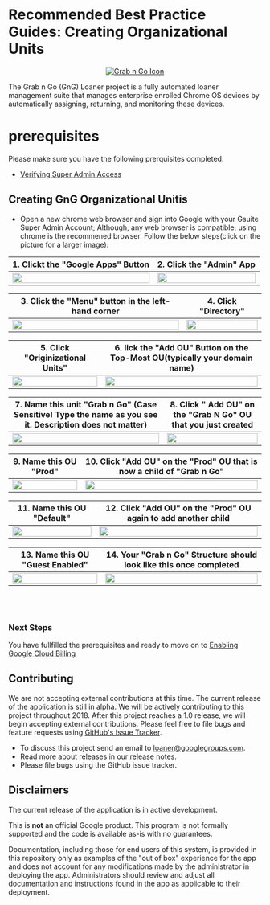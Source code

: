 <!-- mdformat off(GitHub header) -->
Recommended Best Practice Guides: Creating Organizational Units
======
<!-- mdformat on -->

<p align="center">
  <a href="#grabngo--">
    <img src="https://storage.googleapis.com/gngloaners/gnglogo.png" alt="Grab n Go Icon" />
  </a>
</p>

The Grab n Go (GnG) Loaner project is a fully automated loaner management suite
that manages enterprise enrolled Chrome OS devices by automatically assigning,
returning, and monitoring these devices.


# prerequisites
Please make sure you have the following prerquisites completed:
*	[Verifying Super Admin Access](docs/deployment/prerequisites/verifysuperadminaccess/README.md)

## Creating GnG Organizational Unitis
*	Open a new chrome web browser and sign into Google with your Gsuite Super Admin Account;
Although, any web browser is compatible; using chrome is the recommened browser. 
Follow the below steps(click on the picture for a larger image):


**1.**	Clickt the "Google Apps" Button         |**2.**  Click the "Admin" App 
:-------------------------:|:-------------------------:
<a href="https://storage.googleapis.com/gngloaner-compwalkt/Comprehensive%20Walkthrough/User%20Verification/JPG/pic3.jpg"><img src="https://storage.googleapis.com/gngloaner-compwalkt/Comprehensive%20Walkthrough/User%20Verification/JPG/pic3-50%25.jpg" style="width:100%"/></a> |  <a href="https://storage.googleapis.com/gngloaner-compwalkt/Comprehensive%20Walkthrough/User%20Verification/JPG/pic3-2.jpg"><img src="https://storage.googleapis.com/gngloaner-compwalkt/Comprehensive%20Walkthrough/User%20Verification/JPG/pic3-2.50%25.jpg" style="width:100%"/></a>
 
 
**3.**	Click the "Menu" button in the left-hand corner        |**4.**  Click "Directory"
:-------------------------:|:-------------------------:
<a href="https://storage.googleapis.com/gngloaner-compwalkt/Comprehensive%20Walkthrough/OU%20Creation/JPG/pic3.jpg"><img src="https://storage.googleapis.com/gngloaner-compwalkt/Comprehensive%20Walkthrough/OU%20Creation/JPG/pic3-50%25.jpg" style="width:100%"/></a> |  <a href="https://storage.googleapis.com/gngloaner-compwalkt/Comprehensive%20Walkthrough/OU%20Creation/JPG/pic4.jpg"><img src="https://storage.googleapis.com/gngloaner-compwalkt/Comprehensive%20Walkthrough/OU%20Creation/JPG/pic4-50%25.jpg" style="width:100%"/></a>


**5.**	Click "Originizational Units"       |**6.**  lick the "Add OU" Button on the Top-Most OU(typically your domain name)
:-------------------------:|:-------------------------:
<a href="https://storage.googleapis.com/gngloaner-compwalkt/Comprehensive%20Walkthrough/OU%20Creation/JPG/pic6.jpg"><img src="https://storage.googleapis.com/gngloaner-compwalkt/Comprehensive%20Walkthrough/OU%20Creation/JPG/pic6-50%25.jpg" style="width:100%"/></a> |  <a href="https://storage.googleapis.com/gngloaner-compwalkt/Comprehensive%20Walkthrough/OU%20Creation/JPG/pic7.jpg"><img src="https://storage.googleapis.com/gngloaner-compwalkt/Comprehensive%20Walkthrough/OU%20Creation/JPG/pic7-50%25.jpg" style="width:100%"/></a>



 **7.**	Name this unit "Grab n Go" (Case Sensitive! Type the name as you see it. Description does not matter)         |**8.**  Click " Add OU" on the "Grab N Go" OU that you just created
:-------------------------:|:-------------------------:
<a href="https://storage.googleapis.com/gngloaner-compwalkt/Comprehensive%20Walkthrough/OU%20Creation/Re-do/jpg/pic8.jpg"><img src="https://storage.googleapis.com/gngloaner-compwalkt/Comprehensive%20Walkthrough/OU%20Creation/Re-do/jpg/pic8%4050%25.jpg" style="width:100%"/></a> |  <a href="https://storage.googleapis.com/gngloaner-compwalkt/Comprehensive%20Walkthrough/OU%20Creation/Re-do/jpg/pic9.jpg"><img src="https://storage.googleapis.com/gngloaner-compwalkt/Comprehensive%20Walkthrough/OU%20Creation/Re-do/jpg/pic9%4050%25.jpg" style="width:100%"/></a> 



 **9.**	Name this OU "Prod"         |**10.**  Click "Add OU" on the "Prod" OU that is now a child of "Grab n Go" 
:-------------------------:|:-------------------------:
<a href="https://storage.googleapis.com/gngloaner-compwalkt/Comprehensive%20Walkthrough/OU%20Creation/Re-do/jpg/pic10.jpg"><img src="https://storage.googleapis.com/gngloaner-compwalkt/Comprehensive%20Walkthrough/OU%20Creation/Re-do/jpg/pic10%4050%25.jpg" style="width:100%"/></a> |  <a href="https://storage.googleapis.com/gngloaner-compwalkt/Comprehensive%20Walkthrough/OU%20Creation/Re-do/jpg/pic11.jpg"><img src="https://storage.googleapis.com/gngloaner-compwalkt/Comprehensive%20Walkthrough/OU%20Creation/Re-do/jpg/pic11%4050%25.jpg" style="width:100%"/></a> 


**11.**	Name this OU "Default"      |**12.**  Click "Add OU" on the "Prod" OU again to add another child
:-------------------------:|:-------------------------:
<a href="https://storage.googleapis.com/gngloaner-compwalkt/Comprehensive%20Walkthrough/OU%20Creation/Re-do/jpg/pic12.jpg"><img src="https://storage.googleapis.com/gngloaner-compwalkt/Comprehensive%20Walkthrough/OU%20Creation/Re-do/jpg/pic12%4050%25.jpg" style="width:100%"/></a> |  <a href="https://storage.googleapis.com/gngloaner-compwalkt/Comprehensive%20Walkthrough/OU%20Creation/Re-do/jpg/pic15.jpg"><img src="https://storage.googleapis.com/gngloaner-compwalkt/Comprehensive%20Walkthrough/OU%20Creation/Re-do/jpg/pic15%4050%25.jpg" style="width:100%"/></a> 


**13.**	Name this OU "Guest Enabled"         |**14.**  Your "Grab n Go" Structure should look like this once completed
:-------------------------:|:-------------------------:
<a href="https://storage.googleapis.com/gngloaner-compwalkt/Comprehensive%20Walkthrough/OU%20Creation/Re-do/jpg/pic14.jpg"><img src="https://storage.googleapis.com/gngloaner-compwalkt/Comprehensive%20Walkthrough/OU%20Creation/Re-do/jpg/pic14%4050%25.jpg" style="width:100%"/></a> |  <a href="https://storage.googleapis.com/gngloaner-compwalkt/Comprehensive%20Walkthrough/OU%20Creation/Re-do/jpg/pic15.jpg"><img src="https://storage.googleapis.com/gngloaner-compwalkt/Comprehensive%20Walkthrough/OU%20Creation/Re-do/jpg/pic15%4050%25.jpg" style="width:100%"/></a> 







<br></br>


### Next Steps
You have fullfilled the prerequisites and ready to move on to [Enabling Google Cloud Billing](https://github.com/chromegng/ManualWalkthrough/tree/master/docs/deployment/prerequisites/billingaccountid)


## Contributing

We are not accepting external contributions at this time. The current release of
the application is still in alpha. We will be actively contributing to this
project throughout 2018. After this project reaches a 1.0 release, we will begin
accepting external contributions. Please feel free to file bugs and feature
requests using [GitHub's Issue
Tracker](https://github.com/google/loaner/issues).

* To discuss this project send an email to loaner@googlegroups.com.
* Read more about releases in our [release notes](docs/release_notes.md).
* Please file bugs using the GitHub issue tracker.


## Disclaimers

The current release of the application is in active development.

This is **not** an official Google product. This program is not formally
supported and the code is available as-is with no guarantees.

Documentation, including those for end users of this system, is provided in this
repository only as examples of the "out of box" experience for the app and does
not account for any modifications made by the administrator in deploying the
app. Administrators should review and adjust all documentation and instructions
found in the app as applicable to their deployment.
